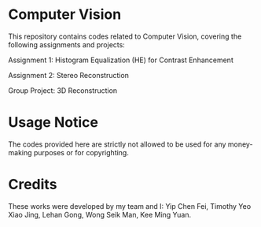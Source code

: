 # Computer Vision

This repository contains codes related to Computer Vision, covering the following assignments and projects:

Assignment 1: Histogram Equalization (HE) for Contrast Enhancement

Assignment 2: Stereo Reconstruction

Group Project: 3D Reconstruction

# Usage Notice

The codes provided here are strictly not allowed to be used for any money-making purposes or for copyrighting.

# Credits

These works were developed by my team and I: Yip Chen Fei, Timothy Yeo Xiao Jing, Lehan Gong, Wong Seik Man, Kee Ming Yuan.
